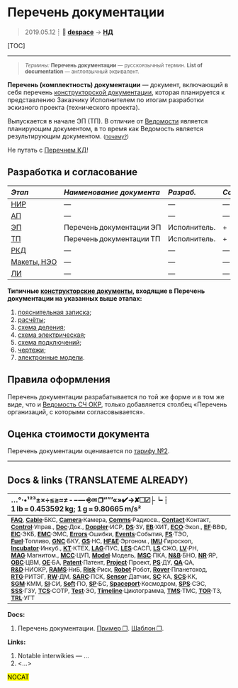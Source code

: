 # Перечень документации
> 2019.05.12 ┊ **🚀 [despace](index.md)** → **[НД](doc.md#НД)**

[TOC]

---

> <small>*Термины:* **Перечень документации** — русскоязычный термин. **List of documentation** — англоязычный эквивалент.</small>

**Перечень (комплектность) документации** — документ, включающий в себя перечень [конструкторской документации](doc.md#КД), которая планируется к представлению Заказчику Исполнителем по итогам разработки эскизного проекта (технического проекта).

Выпускается в начале ЭП (ТП). В отличие от [Ведомости](ведомость.md) является планирующим документом, в то время как Ведомость является результирующим документом. <small>([почему?](dont_panic.md))</small>

Не путать с [Перечнем КД](list_ddoc.md)!


## Разработка и согласование
|*Этап*|*Наименование документа*|*Разраб.*|*Согласует*|*Утверждает*|
|:--|:--|:--|:--|:--|
| [НИР](rnd_0.md)  |  —  |  —  |  —  |  —  |
| [АП](rnd_ap.md)  |  —  |  —  |  —  |  —  |
| [ЭП](rnd_ep.md)  |  Перечень документации ЭП  |  Исполнитель.  |  +  |  +  |
| [ТП](rnd_tp.md)  |  Перечень документации ТП  |  Исполнитель.  |  +  |  +  |
| [РКД](ркд.md)  |  —  |  —  |  —  |  —  |
| [Макеты, НЭО](rnd_neo.md)  |  —  |  —  |  —  |  —  |
| [ЛИ](rnd_e.md)  |  —  |  —  |  —  |  —  |

**Типичные [конструкторские документы](doc.md#КД), входящие в Перечень документации на указанных выше этапах:**

   1. [пояснительная записка](report.md);
   1. [расчёты](calc.md);
   1. [схема деления](wbs.md);
   1. [схема электрическая](ei_diagram.md);
   1. [схема подключений](ei_diagram.md);
   1. [чертежи](draft_model.md);
   1. [электронные модели](draft_model.md).



## Правила оформления
Перечень документации разрабатывается по той же форме и в том же виде, что и [Ведомость СЧ ОКР](lordsac.md), только добавляется столбец «Перечень организаций, с которыми согласовывается».



## Оценка стоимости документа
Перечень документации оценивается по [тарифу №2](03_lav.md).



<p style="page-break-after:always"> </p>

---

## Docs & links (TRANSLATEME ALREADY)
|…°·•¹²³±×÷≤≥≈≠ ‑ −— ⎆✉ ❐“”’«»✔→✘☐☑├┕┆ 1 lb = 0.453592 kg; 1 g = 9.80665 m/s²|
|:--|
|<small>**[FAQ](faq.md)**, **[Cable](cable.md)**·БКС, **[Camera](camera.md)**·Камера, **[Comms](comms.md)**·Радиосв., **[Contact](contact.md)**·Контакт, **[Control](control.md)**·Управ., **[Doc](doc.md)**·Док., **[Doppler](doppler.md)**·ИСР, **[DS](ds.md)**·ЗУ, **[EB](eb.md)**·ХИТ, **[ECO](ecology.md)**·Экол., **[EF](ef.md)**·ВВФ, **[ElC](elc.md)**·ЭКБ, **[EMC](emc.md)**·ЭМС, **[Errors](error.md)**·Ошибки, **[Events](event.md)**·События, **[FS](fs.md)**·ТЭО, **[Fuel](fuel.md)**·Топливо, **[GNC](gnc.md)**·БКУ, **[GS](scs.md)**·НС, **[HF&E](hfe.md)**·Эргоном., **[IMU](imu.md)**·Гироскоп, **[Incubator](incubator.md)**·Инкуб., **[KT](kt.md)**·КТЕХ, **[LAG](lag.md)**·ПУC, **[LES](les.md)**·САСП, **[LS](ls.md)**·СЖО, **[LV](lv.md)**·РН, **[MAG](mag.md)**·Магнитом., **[MCC](mcc.md)**·ЦУП, **[Model](model.md)**·Модель, **[MSC](sc.md)**·ПКА, **[N&B](nnb.md)**·БНО, **[NR](nr.md)**·ЯР, **[OBC](obc.md)**·ЦВМ, **[OE](oe.md)**·БА, **[Patent](патент.md)**·Патент, **[Project](project.md)**·Проект, **[PS](ps.md)**·ДУ, **[QA](quality.md)**·QA, **[R&D](rnd.md)**·НИОКР, **[RAMS](rams.md)**·НиБ, **[Risk](risk.md)**·Риск, **[Robot](robotics.md)**·Робот, **[Rover](rover.md)**·Планетоход, **[RTG](rtg.md)**·РИТЭГ, **[RW](rw.md)**·ДМ, **[SARC](sarc.md)**·ПСК, **[Sensor](sensor.md)**·Датчик, **[SC](sc.md)**·КА, **[SCS](scs.md)**·КК, **[SGM](sgm.md)**·КММ, **[SI](si.md)**·СИ, **[Soft](soft.md)**·ПО, **[SP](sp.md)**·БС, **[Spaceport](spaceport.md)**·Космодром, **[SPS](sps.md)**·СЭС, **[SSS](sss.md)**·ГЗУ, **[TCS](tcs.md)**·СОТР, **[Test](test.md)**·ЭО, **[Timeline](timeline.md)**·Циклограмма, **[TMS](tms.md)**·ТМС, **[TOR](tor.md)**·ТЗ, **[TRL](trl.md)**·УГТ</small>|

**Docs:**

   1. Перечень документации. [Пример ❐](f/doc/perechen_dokumentacii_sample.pdf). [Шаблон ❐](f/doc/perechen_dokumentacii_template.doc).

**Links:**

   1. Notable interwikies — …
   1. <…>

<mark>NOCAT</mark>
